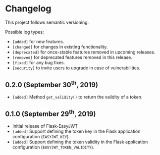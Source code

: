 # Changelog

This project follows semantic versioning.

Possible log types:

* `[added]` for new features.
* `[changed]` for changes in existing functionality.
* `[deprecated]` for once-stable features removed in upcoming releases.
* `[removed]` for deprecated features removed in this release.
* `[fixed]` for any bug fixes.
* `[security]` to invite users to upgrade in case of vulnerabilities.

## 0.2.0 (September 30<sup>th</sup>, 2019)

 * `[added]` Method `get_validity()` to return the validity of a token.


## 0.1.0 (September 29<sup>th</sup>, 2019)

 * Initial release of Flask-EasyJWT
 * `[added]` Support defining the token key in the Flask application configuration (`EASYJWT_KEY`).
 * `[added]` Support defining the token validity in the Flask application configuration (`EASYJWT_TOKEN_VALIDITY`).
